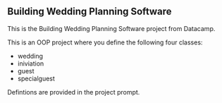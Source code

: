 ## Building Wedding Planning Software
This is the Building Wedding Planning Software project from Datacamp. 

This is an OOP project where you define the following four classes:
* wedding
* iniviation
* guest
* specialguest

Defintions are provided in the project prompt.

